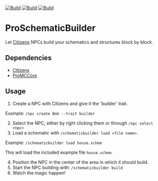 [![Build](https://github.com/promcteam/ProSchematicBuilder/actions/workflows/maven.yml/badge.svg?branch=main)](https://s01.oss.sonatype.org/content/repositories/snapshots/com/promcteam/proschematicbuilder/)
[![Build](https://github.com/promcteam/ProSchematicBuilder/actions/workflows/release.yml/badge.svg?branch=main)](https://s01.oss.sonatype.org/content/repositories/snapshots/com/promcteam/proschematicbuilder/)
[![Build](https://github.com/promcteam/ProSchematicBuilder/actions/workflows/devbuild.yml/badge.svg?branch=dev)](https://s01.oss.sonatype.org/content/repositories/snapshots/com/promcteam/proschematicbuilder/1.0-R0.8-SNAPSHOT/)

# ProSchematicBuilder
Let [Citizens](https://www.spigotmc.org/resources/citizens.13811/) NPCs build your schematics and structures block by 
block.

## Dependencies

- [Citizens](https://www.spigotmc.org/resources/citizens.13811/)
- [ProMCCore](https://www.spigotmc.org/resources/promccore.93608/)

## Usage
1) Create a NPC with Citizens and give it the 'builder' trait.

Example: `/npc create Bob --trait builder`

2) Select the NPC, either by right clicking them or through `/npc select <npc>`
3) Load a schematic with `/schematicbuilder load <file name>`.

Example: `/schematicbuilder load house.schem`

This will load the included example file `house.schem`.

4) Position the NPC in the center of the area in which it should build.
5) Start the NPC building with: `/schematicbuilder build`
6) Watch the magic happen!
